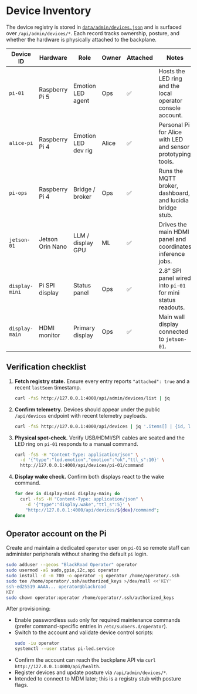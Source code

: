 # Device Inventory

The device registry is stored in [`data/admin/devices.json`](../data/admin/devices.json) and is surfaced over `/api/admin/devices/*`. Each record tracks ownership, posture, and whether the hardware is physically attached to the backplane.

| Device ID     | Hardware          | Role               | Owner | Attached | Notes |
| ------------- | ----------------- | ------------------ | ----- | -------- | ----- |
| `pi-01`       | Raspberry Pi 5    | Emotion LED agent  | Ops   | ✅       | Hosts the LED ring and the local operator console account.
| `alice-pi`    | Raspberry Pi 4    | Emotion LED dev rig  | Alice | ✅       | Personal Pi for Alice with LED and sensor prototyping tools.
| `pi-ops`      | Raspberry Pi 4    | Bridge / broker    | Ops   | ✅       | Runs the MQTT broker, dashboard, and lucidia bridge stub.
| `jetson-01`   | Jetson Orin Nano  | LLM / display GPU  | ML    | ✅       | Drives the main HDMI panel and coordinates inference jobs.
| `display-mini`| Pi SPI display    | Status panel       | Ops   | ✅       | 2.8" SPI panel wired into `pi-01` for mini status readouts.
| `display-main`| HDMI monitor      | Primary display    | Ops   | ✅       | Main wall display connected to `jetson-01`.

## Verification checklist

1. **Fetch registry state.** Ensure every entry reports `"attached": true` and a recent `lastSeen` timestamp.
   ```sh
   curl -fsS http://127.0.0.1:4000/api/admin/devices/list | jq
   ```
2. **Confirm telemetry.** Devices should appear under the public `/api/devices` endpoint with recent telemetry payloads.
   ```sh
   curl -fsS http://127.0.0.1:4000/api/devices | jq '.items[] | {id, last_seen, role}'
   ```
3. **Physical spot-check.** Verify USB/HDMI/SPI cables are seated and the LED ring on `pi-01` responds to a manual command.
   ```sh
   curl -fsS -H "Content-Type: application/json" \
     -d '{"type":"led.emotion","emotion":"ok","ttl_s":10}' \
     http://127.0.0.1:4000/api/devices/pi-01/command
   ```
4. **Display wake check.** Confirm both displays react to the wake command.
   ```sh
   for dev in display-mini display-main; do
     curl -fsS -H "Content-Type: application/json" \
       -d '{"type":"display.wake","ttl_s":5}' \
       "http://127.0.0.1:4000/api/devices/${dev}/command";
   done
   ```

## Operator account on the Pi

Create and maintain a dedicated `operator` user on `pi-01` so remote staff can administer peripherals without sharing the default `pi` login.

```sh
sudo adduser --gecos "BlackRoad Operator" operator
sudo usermod -aG sudo,gpio,i2c,spi operator
sudo install -d -m 700 -o operator -g operator /home/operator/.ssh
sudo tee /home/operator/.ssh/authorized_keys >/dev/null <<'KEY'
ssh-ed25519 AAAA... operator@blackroad
KEY
sudo chown operator:operator /home/operator/.ssh/authorized_keys
```

After provisioning:

- Enable passwordless `sudo` only for required maintenance commands (prefer command-specific entries in `/etc/sudoers.d/operator`).
- Switch to the account and validate device control scripts:
  ```sh
  sudo -iu operator
  systemctl --user status pi-led.service
  ```
- Confirm the account can reach the backplane API via `curl http://127.0.0.1:4000/api/health`.
- Register devices and update posture via `/api/admin/devices/*`.
- Intended to connect to MDM later; this is a registry stub with posture flags.
